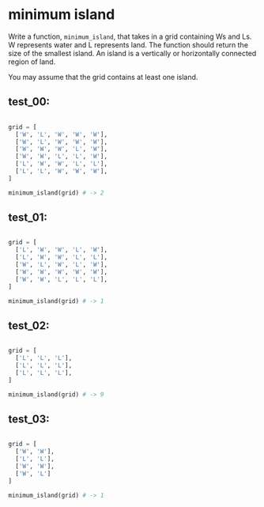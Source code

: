 # minimum island

Write a function, `minimum_island`, that takes in a grid containing Ws and Ls. W represents water and L represents land. The function should return the size of the smallest island. An island is a vertically or horizontally connected region of land.

You may assume that the grid contains at least one island.

## test_00:

```python

grid = [
  ['W', 'L', 'W', 'W', 'W'],
  ['W', 'L', 'W', 'W', 'W'],
  ['W', 'W', 'W', 'L', 'W'],
  ['W', 'W', 'L', 'L', 'W'],
  ['L', 'W', 'W', 'L', 'L'],
  ['L', 'L', 'W', 'W', 'W'],
]

minimum_island(grid) # -> 2
```

## test_01:

```python

grid = [
  ['L', 'W', 'W', 'L', 'W'],
  ['L', 'W', 'W', 'L', 'L'],
  ['W', 'L', 'W', 'L', 'W'],
  ['W', 'W', 'W', 'W', 'W'],
  ['W', 'W', 'L', 'L', 'L'],
]

minimum_island(grid) # -> 1
```

## test_02:

```python

grid = [
  ['L', 'L', 'L'],
  ['L', 'L', 'L'],
  ['L', 'L', 'L'],
]

minimum_island(grid) # -> 9
```

## test_03:

```python

grid = [
  ['W', 'W'],
  ['L', 'L'],
  ['W', 'W'],
  ['W', 'L']
]

minimum_island(grid) # -> 1
```
